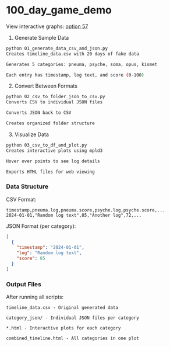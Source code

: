 # 100_day_game_demo

View interactive graphs: [option 57](https://ursa-mikail.github.io/site_announcement/)

1. Generate Sample Data
```bash
python 01_generate_data_csv_and_json.py
Creates timeline_data.csv with 20 days of fake data

Generates 5 categories: pneuma, psyche, soma, opus, kismet

Each entry has timestamp, log text, and score (0-100)
```

2. Convert Between Formats
```bash
python 02_csv_to_folder_json_to_csv.py
Converts CSV to individual JSON files

Converts JSON back to CSV

Creates organized folder structure
```

3. Visualize Data
```bash
python 03_csv_to_df_and_plot.py
Creates interactive plots using mpld3

Hover over points to see log details

Exports HTML files for web viewing
```

### Data Structure
CSV Format:
```text
timestamp,pneuma.log,pneuma.score,psyche.log,psyche.score,...
2024-01-01,"Random log text",85,"Another log",72,...
```

JSON Format (per category):

```json
[
  {
    "timestamp": "2024-01-01",
    "log": "Random log text", 
    "score": 85
  }
]
```

### Output Files
After running all scripts:
```
timeline_data.csv - Original generated data

category_json/ - Individual JSON files per category

*.html - Interactive plots for each category

combined_timeline.html - All categories in one plot
```